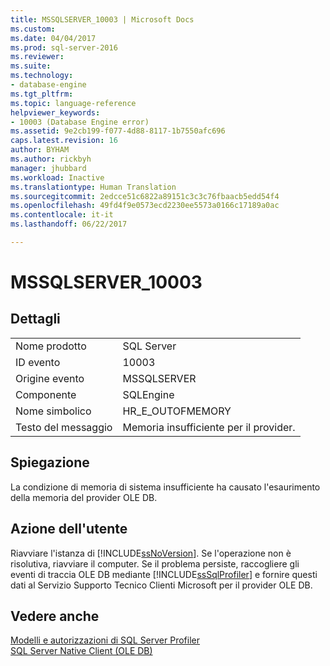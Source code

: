 ```yaml
---
title: MSSQLSERVER_10003 | Microsoft Docs
ms.custom: 
ms.date: 04/04/2017
ms.prod: sql-server-2016
ms.reviewer: 
ms.suite: 
ms.technology:
- database-engine
ms.tgt_pltfrm: 
ms.topic: language-reference
helpviewer_keywords:
- 10003 (Database Engine error)
ms.assetid: 9e2cb199-f077-4d88-8117-1b7550afc696
caps.latest.revision: 16
author: BYHAM
ms.author: rickbyh
manager: jhubbard
ms.workload: Inactive
ms.translationtype: Human Translation
ms.sourcegitcommit: 2edcce51c6822a89151c3c3c76fbaacb5edd54f4
ms.openlocfilehash: 49fd4f9e0573ecd2230ee5573a0166c17189a0ac
ms.contentlocale: it-it
ms.lasthandoff: 06/22/2017

---
```

# <a name="mssqlserver10003"></a>MSSQLSERVER_10003
  
## <a name="details"></a>Dettagli  
  
|||  
|-|-|  
|Nome prodotto|SQL Server|  
|ID evento|10003|  
|Origine evento|MSSQLSERVER|  
|Componente|SQLEngine|  
|Nome simbolico|HR_E_OUTOFMEMORY|  
|Testo del messaggio|Memoria insufficiente per il provider.|  
  
## <a name="explanation"></a>Spiegazione  
La condizione di memoria di sistema insufficiente ha causato l'esaurimento della memoria del provider OLE DB.  
  
## <a name="user-action"></a>Azione dell'utente  
Riavviare l'istanza di [!INCLUDE[ssNoVersion](../../includes/ssnoversion-md.md)]. Se l'operazione non è risolutiva, riavviare il computer. Se il problema persiste, raccogliere gli eventi di traccia OLE DB mediante [!INCLUDE[ssSqlProfiler](../../includes/sssqlprofiler-md.md)] e fornire questi dati al Servizio Supporto Tecnico Clienti Microsoft per il provider OLE DB.  
  
## <a name="see-also"></a>Vedere anche  
[Modelli e autorizzazioni di SQL Server Profiler](~/tools/sql-server-profiler/sql-server-profiler-templates-and-permissions.md)  
[SQL Server Native Client &#40;OLE DB&#41;](~/relational-databases/native-client/ole-db/sql-server-native-client-ole-db.md)  
  

